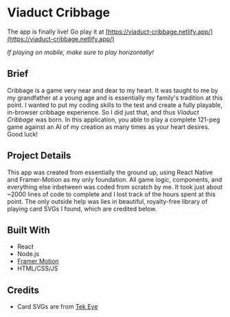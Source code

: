 # Viaduct Cribbage

The app is finally live! Go play it at [https://viaduct-cribbage.netlify.app/](https://viaduct-cribbage.netlify.app/)

*If playing on mobile, make sure to play horizontally!*

## Brief
Cribbage is a game very near and dear to my heart. It was taught to me by my grandfather at a young age and is essentially my family's tradition at this point. I wanted to put my coding skills to the test and create a fully playable, in-browser cribbage experience. 
So I did just that, and thus *Viaduct Cribbage* was born. In this application, you able to play a complete 121-peg game against an AI of my creation as many times as your heart desires. Good luck!

## Project Details
This app was created from essentially the ground up, using React Native and Framer-Motion as my only foundation. All game logic, components, and everything else inbetween was coded from scratch by me. It took just about ~2000 lines of code to complete and I lost track of the hours spent at this point. The only outside help was lies in beautiful, royalty-free library of playing card SVGs I found, which are credited below. 

## Built With
- React
- Node.js
- [Framer Motion](https://www.framer.com/motion/)
- HTML/CSS/JS

## Credits
- Card SVGs are from [Tek Eye](https://tekeye.uk/playing_cards/svg-playing-cards)
